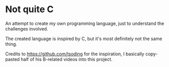 # Not quite C

An attempt to create my own programming language, just to understand the challenges involved.

The created language is inspired by C, but it's most definitely not the same thing.

Credits to https://github.com/tsoding for the inspiration, I basically copy-pasted half of his
B-related videos into
this project.